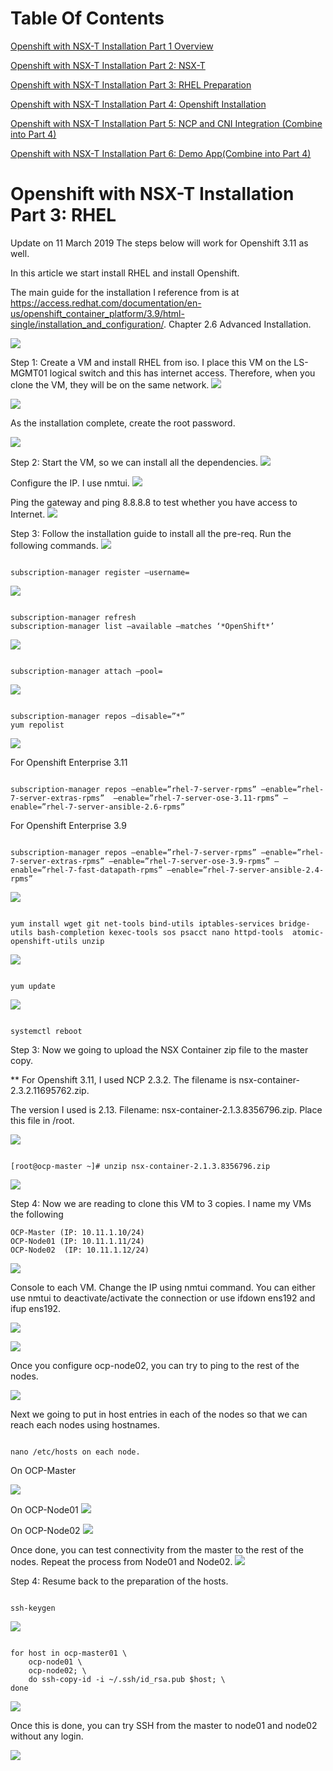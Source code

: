 # Table Of Contents
[Openshift with NSX-T Installation Part 1 Overview](https://github.com/vincenthanjs/openshift3.11-ncp2.4/blob/master/Part1-Overview/)

[Openshift with NSX-T Installation Part 2: NSX-T](https://github.com/vincenthanjs/openshift3.11-ncp2.4/blob/master/Part2-NSX-T/)

[Openshift with NSX-T Installation Part 3: RHEL Preparation](https://github.com/vincenthanjs/openshift3.11-ncp2.4/tree/master/Part3-RHEL-Prepare/)

[Openshift with NSX-T Installation Part 4: Openshift Installation](https://github.com/vincenthanjs/openshift3.11-ncp2.4)

[Openshift with NSX-T Installation Part 5: NCP and CNI Integration (Combine into Part 4)](https://github.com/vincenthanjs/openshift3.11-ncp2.4)

[Openshift with NSX-T Installation Part 6: Demo App(Combine into Part 4)](https://github.com/vincenthanjs/openshift3.11-ncp2.4)

# Openshift with NSX-T Installation Part 3: RHEL

Update on 11 March 2019
The steps below will work for Openshift 3.11 as well.

In this article we start install RHEL and install Openshift.

The main guide for the installation I reference from is at https://access.redhat.com/documentation/en-us/openshift_container_platform/3.9/html-single/installation_and_configuration/. Chapter 2.6 Advanced Installation.

![](2019-10-28-21-41-24.png)

Step 1: Create a VM and install RHEL from iso. I place this VM on the LS-MGMT01 logical switch and this has internet access. Therefore, when you clone the VM, they will be on the same network.
![](2019-10-28-21-41-34.png)

![](2019-10-28-21-41-49.png)

As the installation complete, create the root password.

![](2019-10-28-21-42-00.png)

Step 2: Start the VM, so we can install all the dependencies.
![](2019-10-28-21-43-08.png)


Configure the IP. I use nmtui.
![](2019-10-28-21-43-16.png)

Ping the gateway and ping 8.8.8.8 to test whether you have access to Internet.
![](2019-10-28-21-43-25.png)


 

Step 3: Follow the installation guide to install all the pre-req. Run the following commands.
![](2019-10-28-21-43-35.png)

<pre><code>
subscription-manager register –username=<Redhat Openshift Username>
</code></pre>

![](2019-10-28-21-43-47.png)


<pre><code>
subscription-manager refresh
subscription-manager list –available –matches ‘*OpenShift*’
</code></pre>

![](2019-10-28-21-43-57.png)

<pre><code>
subscription-manager attach –pool=<highlighted>
</code></pre>

![](2019-10-28-21-44-08.png)

<pre><code>
subscription-manager repos –disable=”*”
yum repolist
</code></pre>

![](2019-10-28-21-44-17.png)

For Openshift Enterprise 3.11
<pre><code>
subscription-manager repos –enable=”rhel-7-server-rpms” –enable=”rhel-7-server-extras-rpms”  –enable=”rhel-7-server-ose-3.11-rpms” –enable=”rhel-7-server-ansible-2.6-rpms”
</code></pre>
For Openshift Enterprise 3.9
<pre><code>
subscription-manager repos –enable=”rhel-7-server-rpms” –enable=”rhel-7-server-extras-rpms” –enable=”rhel-7-server-ose-3.9-rpms” –enable=”rhel-7-fast-datapath-rpms” –enable=”rhel-7-server-ansible-2.4-rpms”
</code></pre>
![](2019-10-28-21-44-28.png)
<pre><code>
yum install wget git net-tools bind-utils iptables-services bridge-utils bash-completion kexec-tools sos psacct nano httpd-tools  atomic-openshift-utils unzip
</code></pre>
![](2019-10-28-21-44-39.png)
<pre><code>
yum update
</code></pre>
![](2019-10-28-21-44-48.png)
<pre><code>
systemctl reboot
</code></pre>
Step 3: Now we going to upload the NSX Container zip file to the master copy.

** For Openshift 3.11, I used NCP 2.3.2. The filename is nsx-container-2.3.2.11695762.zip.

The version I used is 2.13. Filename: nsx-container-2.1.3.8356796.zip.
Place this file in /root.

![](2019-10-28-21-45-02.png)

 
<pre><code>
[root@ocp-master ~]# unzip nsx-container-2.1.3.8356796.zip
</code></pre>
![](2019-10-28-21-45-17.png)

Step 4: Now we are reading to clone this VM to 3 copies.
I name my VMs the following

    OCP-Master (IP: 10.11.1.10/24)
    OCP-Node01 (IP: 10.11.1.11/24)
    OCP-Node02  (IP: 10.11.1.12/24)

![](2019-10-28-21-45-24.png)

 

Console to each VM. Change the IP using nmtui command. You can either use nmtui to deactivate/activate the connection or use ifdown ens192 and ifup ens192.

 
![](2019-10-28-21-45-32.png)

![](2019-10-28-21-45-36.png)

Once you configure ocp-node02, you can try to ping to the rest of the nodes.

![](2019-10-28-21-45-47.png)

Next we going to put in host entries in each of the nodes so that we can reach each nodes using hostnames.
<pre><code>
nano /etc/hosts on each node.
</code></pre>
On OCP-Master

![](2019-10-28-21-45-54.png)

On OCP-Node01
![](2019-10-28-21-46-02.png)

On OCP-Node02
![](2019-10-28-21-46-08.png)

Once done, you can test connectivity from the master to the rest of the nodes. Repeat the process from Node01 and Node02.
![](2019-10-28-21-46-19.png)

Step 4: Resume back to the preparation of the hosts.
<pre><code>
ssh-keygen
</code></pre>
![](2019-10-28-21-46-26.png)

<pre><code>
for host in ocp-master01 \
    ocp-node01 \
    ocp-node02; \
    do ssh-copy-id -i ~/.ssh/id_rsa.pub $host; \
done
</code></pre>
![](2019-10-28-21-46-34.png)

Once this is done, you can try SSH from the master to node01 and node02 without any login.

![](2019-10-28-21-46-54.png)

 